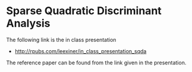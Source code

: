 # Sparse Quadratic Discriminant Analysis

The following link is the in class presentation

- http://rpubs.com/leexiner/in_class_presentation_sqda

The reference paper can be found from the link given in the presentation.
